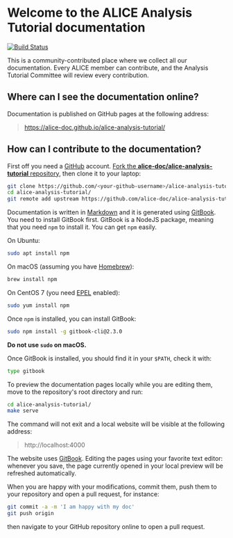 Welcome to the ALICE Analysis Tutorial documentation
====================================================

[![Build Status](https://github.com/alice-doc/alice-analysis-tutorial/workflows/Build%20and%20Deploy/badge.svg
)](https://github.com/alice-doc/alice-analysis-tutorial/actions)

This is a community-contributed place where we collect all our documentation. Every ALICE member can
contribute, and the Analysis Tutorial Committee will review every contribution.


## Where can I see the documentation online?

Documentation is published on GitHub pages at the following address:

> https://alice-doc.github.io/alice-analysis-tutorial/


## How can I contribute to the documentation?

First off you need a [GitHub](https://github.com) account. [Fork the
**alice-doc/alice-analysis-tutorial** repository](https://github.com/alice-doc/alice-analysis-tutorial/fork), then clone it to your
laptop:

```bash
git clone https://github.com/<your-github-username>/alice-analysis-tutorial
cd alice-analysis-tutorial/
git remote add upstream https://github.com/alice-doc/alice-analysis-tutorial
```

Documentation is written in [Markdown](https://daringfireball.net/projects/markdown/syntax) and it
is generated using [GitBook](https://www.gitbook.com/). You need to install GitBook first. GitBook
is a NodeJS package, meaning that you need `npm` to install it. You can get `npm` easily.

On Ubuntu:

```bash
sudo apt install npm
```

On macOS (assuming you have [Homebrew](https://brew.sh/)):

```bash
brew install npm
```

On CentOS 7 (you need [EPEL](https://fedoraproject.org/wiki/EPEL) enabled):

```bash
sudo yum install npm
```

Once `npm` is installed, you can install GitBook:

```bash
sudo npm install -g gitbook-cli@2.3.0
```

**Do not use `sudo` on macOS.**

Once GitBook is installed, you should find it in your `$PATH`, check it with:

```bash
type gitbook
```

To preview the documentation pages locally while you are editing them, move to the repository's root
directory and run:

```bash
cd alice-analysis-tutorial/
make serve
```

The command will not exit and a local website will be visible at the following address:

> http://localhost:4000

The website uses [GitBook](https://www.gitbook.com/). Editing the pages using your favorite text
editor: whenever you save, the page currently opened in your local preview will be refreshed
automatically.

When you are happy with your modifications, commit them, push them to your repository and open a
pull request, for instance:

```bash
git commit -a -m 'I am happy with my doc'
git push origin
```

then navigate to your GitHub repository online to open a pull request.
